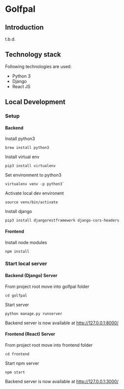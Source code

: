 # Golfpal
## Introduction
t.b.d.

## Technology stack
Following technologies are used:
* Python 3
* Django 
* React JS

## Local Development
### Setup
#### Backend

Install python3
````
brew install python3
````

Install virtual env
````
pip3 install virtualenv
````

Set environment to python3
````
virtualenv venv -p python3`
````

Activate local dev environent
````
source venv/bin/activate
````

Install django
````
pip3 install djangorestframework django-cors-headers
````

#### Frontend
Install node modules
````
npm install
````

### Start local server

#### Backend (Django) Server 

From project root move into golfpal folder
````
cd golfpal
````

Start server
````
python manage.py runserver
````

Backend server is now available at http://127.0.0.1:8000/

#### Frontend (React) Server

From project root move into frontend folder
````
cd frontend
````

Start npm server
````
npm start
````

Backend server is now available at http://127.0.0.1:3000/
